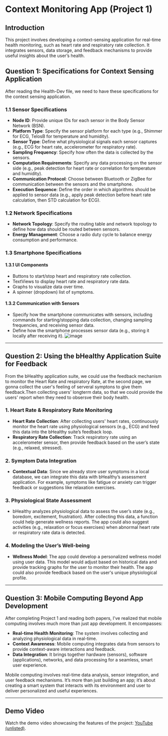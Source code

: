 
# Context Monitoring App (Project 1)

## Introduction

This project involves developing a context-sensing application for real-time health monitoring, such as heart rate and respiratory rate collection. It integrates sensors, data storage, and feedback mechanisms to provide useful insights about the user’s health.

## Question 1: Specifications for Context Sensing Application
After reading the Health-Dev file, we need to have these specifications for the context sensing application.

### 1.1 Sensor Specifications

- **Node ID**: Provide unique IDs for each sensor in the Body Sensor Network (BSN).
- **Platform Type**: Specify the sensor platform for each type (e.g., Shimmer for ECG, TelosB for temperature and humidity).
- **Sensor Type**: Define what physiological signals each sensor captures (e.g., ECG for heart rate, accelerometer for respiratory rate).
- **Sampling Frequency**: Specify how often the data is collected by the sensors.
- **Computation Requirements**: Specify any data processing on the sensor side (e.g., peak detection for heart rate or correlation for temperature and humidity).
- **Communication Protocol**: Choose between Bluetooth or ZigBee for communication between the sensors and the smartphone.
- **Execution Sequence**: Define the order in which algorithms should be applied to sensor data (e.g., apply peak detection before heart rate calculation, then STD calculation for ECG).

### 1.2 Network Specifications

- **Network Topology**: Specify the routing table and network topology to define how data should be routed between sensors.
- **Energy Management**: Choose a radio duty cycle to balance energy consumption and performance.

### 1.3 Smartphone Specifications

#### 1.3.1 UI Components

- Buttons to start/stop heart and respiratory rate collection.
- TextViews to display heart rate and respiratory rate data.
- Graphs to visualize data over time.
- A spinner (dropdown) list of symptoms.

#### 1.3.2 Communication with Sensors

- Specify how the smartphone communicates with sensors, including commands for starting/stopping data collection, changing sampling frequencies, and receiving sensor data.
- Define how the smartphone processes sensor data (e.g., storing it locally after receiving it).
 ![image](https://github.com/user-attachments/assets/87478fde-905e-4e1e-85be-9b09f5d232a6)

---

## Question 2: Using the bHealthy Application Suite for Feedback
From the bHealthy application suite, we could use the feedback mechanism to monitor the Heart Rate and respiratory Rate, at the second page, we gonna collect the user's feeling of serveral symptons to give them feedback.Then collecting users' longterm data, so that we could provide the users' report when they need to obsersve their body health.

### 1. Heart Rate & Respiratory Rate Monitoring

- **Heart Rate Collection**: After collecting users' heart rates, continuously monitor the heart rate using physiological sensors (e.g., ECG) and feed this data into the bHealthy suite’s feedback loop.
- **Respiratory Rate Collection**: Track respiratory rate using an accelerometer sensor, then provide feedback based on the user’s state (e.g., relaxed, stressed).

### 2. Symptom Data Integration

- **Contextual Data**: Since we already store user symptoms in a local database, we can integrate this data with bHealthy’s assessment application. For example, symptoms like fatigue or anxiety can trigger feedback or suggestions like relaxation exercises.

### 3. Physiological State Assessment

- bHealthy analyzes physiological data to assess the user’s state (e.g., boredom, excitement, frustration). After collecting this data, a function could help generate wellness reports. The app could also suggest activities (e.g., relaxation or focus exercises) when abnormal heart rate or respiratory rate data is detected.

### 4. Modeling the User’s Well-being


- **Wellness Model**: The app could develop a personalized wellness model using user data. This model would adjust based on historical data and provide tracking graphs for the user to monitor their health. The app could also provide feedback based on the user's unique physiological profile.

---

## Question 3: Mobile Computing Beyond App Development

After completing Project 1 and reading both papers, I’ve realized that mobile computing involves much more than just app development. It encompasses:

- **Real-time Health Monitoring**: The system involves collecting and analyzing physiological data in real-time.
- **Context Awareness**: Mobile computing integrates data from sensors to provide context-aware interactions and feedback.
- **Data Integration**: It brings together hardware (sensors), software (applications), networks, and data processing for a seamless, smart user experience.

Mobile computing involves real-time data analysis, sensor integration, and user feedback mechanisms. It’s more than just building an app; it’s about creating a smart system that interacts with its environment and user to deliver personalized and useful experiences.

---

## Demo Video

Watch the demo video showcasing the features of the project: [YouTube (unlisted)](https://youtu.be/w-4QbcUBO5A).



